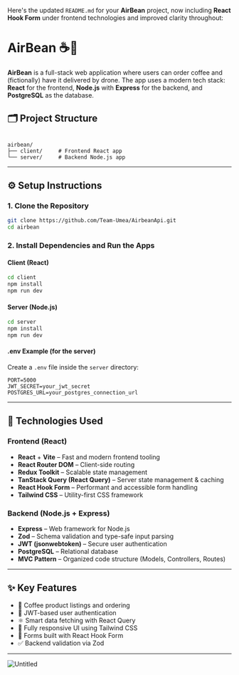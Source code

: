 Here's the updated `README.md` for your **AirBean** project, now including **React Hook Form** under frontend technologies and improved clarity throughout:


# AirBean ☕️🚁

**AirBean** is a full-stack web application where users can order coffee and (fictionally) have it delivered by drone. The app uses a modern tech stack: **React** for the frontend, **Node.js** with **Express** for the backend, and **PostgreSQL** as the database.


## 🗂 Project Structure

```

airbean/
├── client/     # Frontend React app
└── server/     # Backend Node.js app

````

---

## ⚙️ Setup Instructions

### 1. Clone the Repository

```bash
git clone https://github.com/Team-Umea/AirbeanApi.git
cd airbean
````

### 2. Install Dependencies and Run the Apps

#### Client (React)

```bash
cd client
npm install
npm run dev
```

#### Server (Node.js)

```bash
cd server
npm install
npm run dev
```

#### .env Example (for the server)

Create a `.env` file inside the `server` directory:

```env
PORT=5000
JWT_SECRET=your_jwt_secret
POSTGRES_URL=your_postgres_connection_url
```

---

## 🧰 Technologies Used

### Frontend (React)

* **React** + **Vite** – Fast and modern frontend tooling
* **React Router DOM** – Client-side routing
* **Redux Toolkit** – Scalable state management
* **TanStack Query (React Query)** – Server state management & caching
* **React Hook Form** – Performant and accessible form handling
* **Tailwind CSS** – Utility-first CSS framework

### Backend (Node.js + Express)

* **Express** – Web framework for Node.js
* **Zod** – Schema validation and type-safe input parsing
* **JWT (jsonwebtoken)** – Secure user authentication
* **PostgreSQL** – Relational database
* **MVC Pattern** – Organized code structure (Models, Controllers, Routes)

---

## ✨ Key Features

* 🛒 Coffee product listings and ordering
* 🔐 JWT-based user authentication
* ⚛️ Smart data fetching with React Query
* 🎨 Fully responsive UI using Tailwind CSS
* 🧾 Forms built with React Hook Form
* ✅ Backend validation via Zod

---

![Untitled](https://github.com/user-attachments/assets/164d507c-2678-4d50-ac0f-e87ff34cb813)

